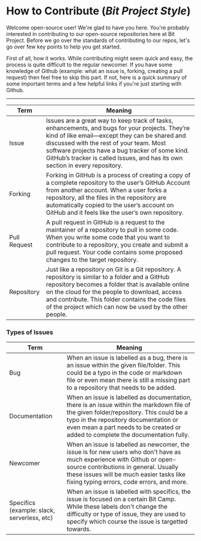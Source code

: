 # How to Contribute (*Bit Project Style*)

Welcome open-source user! We're glad to have you here. You're probably interested in contributing to our open-source repositories here at Bit Project. Before we go over the standards of contributing to our repos, let's go over few key points to help you get started.

First of all, how it works. While contributing might seem quick and easy, the process is quite difficult to the regular newcomer. If you have some knowledge of Github (example: what an issue is, forking, creating a pull request) then feel free to skip this part. If not, here is a quick summary of some important terms and a few helpful links if you're just starting with Github.

---

|  Term | Meaning  |
| ------------ | ------------ |
| Issue  | Issues are a great way to keep track of tasks, enhancements, and bugs for your projects. They’re kind of like email—except they can be shared and discussed with the rest of your team. Most software projects have a bug tracker of some kind. GitHub’s tracker is called Issues, and has its own section in every repository.  |
| Forking  | Forking in GitHub is a process of creating a copy of a complete repository to the user’s GitHub Account from another account. When a user forks a repository, all the files in the repository are automatically copied to the user’s account on GitHub and it feels like the user’s own repository.  |
| Pull Request  |A pull request in GitHub is a request to the maintainer of a repository to pull in some code. When you write some code that you want to contribute to a repository, you create and submit a pull request. Your code contains some proposed changes to the target repository. |
| Repository |Just like a repository on Git is a Git repository. A repository is similar to a folder and a GitHub repository becomes a folder that is available online on the cloud for the people to download, access and contribute. This folder contains the code files of the project which can now be used by the other people.|


### Types of Issues

| Term  | Meaning  |
| ------------ | ------------ |
| Bug  | When an issue is labelled as a bug, there is an issue within the given file/folder. This could be a typo in the code or markdown file or even mean there is still a missing part to a repository that needs to be added.  |
|  Documentation | When an issue is labelled as documentation, there is an issue within the markdown file of the given folder/repository. This could be a typo in the repository documentation or even mean a part needs to be created or added to complete the documentation fully. |
|  Newcomer | When an issue is labelled as newcomer, the issue is for new users who don't have as much experience with Github or open-source contributions in general. Usually these issues will be much easier tasks like fixing typing errors, code errors, and more.  |
|  Specifics (example: slack, serverless, etc) | When an issue is labelled with specifics, the issue is focused on a certain Bit Camp. While these labels don't change the difficulty or type of issue, they are used to specify which course the issue is targetted towards.  |

